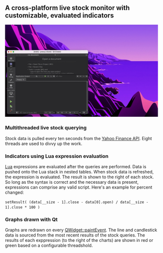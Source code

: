 ## **A cross-platform live stock monitor with customizable, evaluated indicators**
![Demo](demo.gif)

### **Multithreaded live stock querying**
Stock data is pulled every ten seconds from the [Yahoo Finance API](https://finance.yahoo.com/quotes/API,Documentation/view/v1/). Eight threads are used to divvy up the work.

### **Indicators using Lua expression evaluation**
[Lua](https://www.lua.org/) expressions are evaluated after the queries are performed. Data is pushed onto the Lua stack in nested tables. When stock data is refreshed, the expression is evaluated. The result is shown to the right of each stock. So long as the syntax is correct and the necessary data is present, expressions can comprise any valid script. Here's an example for percent changed:

`setResult( (data[__size - 1].close - data[0].open) / data[__size - 1].close * 100 )`

### **Graphs drawn with Qt** 
Graphs are redrawn on every [QWidget::paintEvent](https://doc.qt.io/qt-5/qwidget.html#paintEvent). The line and candlestick data is sourced from the most recent results of the stock queries. The results of each exppression (to the right of the charts) are shown in red or green based on a configurable threadshold.
